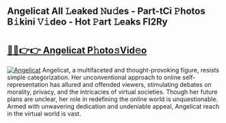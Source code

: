 ## Angelicat All 𝙻eaked 𝙽u𝚍es - Part-tCi 𝙿hotos B𝚒kini 𝚅𝚒deo - Hot 𝙿art 𝙻eaks FI2Ry

# <h2><a href="http://ld3ha8r.urlbe.top/?page=Angelicat">🔗🔗👉👉 Angelicat P𝚑oto𝚜Vid𝚎o</a></h2>

[![Angelicat](https://i.imgur.com/eBuTRDB.gif)](http://ld3ha8r.urlbe.top/?page=Angelicat)
Angelicat, a multifaceted and thought-provoking figure, resists simple categorization. Her unconventional approach to online self-representation has allured and offended viewers, stimulating debates on morality, privacy, and the intricacies of virtual societies. Though her future plans are unclear, her role in redefining the online world is unquestionable. Armed with unwavering dedication and undeniable appeal, Angelicat reach in the virtual world is vast.
